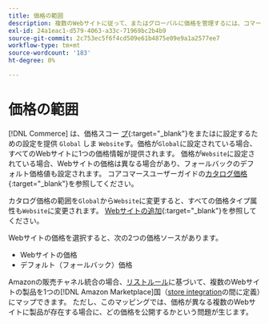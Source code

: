 ```yaml
---
title: 価格の範囲
description: 複数のWebサイトに従って、またはグローバルに価格を管理するには、コマースの価格範囲を使用します。
exl-id: 24a1eac1-d579-4063-a33c-71969bc2b4b9
source-git-commit: 2c753ec5f6f4cd509e61b4875e09e9a1a2577ee7
workflow-type: tm+mt
source-wordcount: '183'
ht-degree: 0%

---
```


# 価格の範囲

[!DNL Commerce] は、価格スコー [プ](https://docs.magento.com/user-guide/configuration/catalog/catalog.html#price){:target=&quot;_blank&quot;}をまたはに設定するための設定を提供 `Global` しま `Website`す。価格が`Global`に設定されている場合、すべてのWebサイトに1つの価格情報が提供されます。 価格が`Website`に設定されている場合、Webサイトの価格は異なる場合があり、フォールバックのデフォルト価格値も設定されます。 コアコマースユーザーガイドの[カタログ価格](https://docs.magento.com/user-guide/configuration/catalog/catalog.html#price){:target=&quot;_blank&quot;}を参照してください。

カタログ価格の範囲を`Global`から`Website`に変更すると、すべての価格タイプ属性も`Website`に変更されます。 [Webサイトの追加](https://docs.magento.com/user-guide/stores/stores-all-create-website.html){:target=&quot;_blank&quot;}を参照してください。

Webサイトの価格を選択すると、次の2つの価格ソースがあります。

- Webサイトの価格
- デフォルト（フォールバック）価格

Amazonの販売チャネル統合の場合、[リストルール](./listing-rules.md)に基づいて、複数のWebサイトの製品を1つの[!DNL Amazon Marketplace]国（[store integration](./store-integration.md)の間に定義）にマップできます。 ただし、このマッピングでは、価格が異なる複数のWebサイトに製品が存在する場合に、どの価格を公開するかという問題が生じます。
